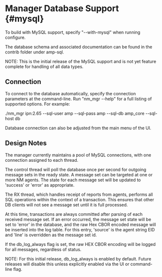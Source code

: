 <!--
Copyright (c) 2011-2025 The Johns Hopkins University Applied Physics
Laboratory LLC.

This file is part of the Delay-Tolerant Networking Management
Architecture (DTNMA) Tools package.

Licensed under the Apache License, Version 2.0 (the "License");
you may not use this file except in compliance with the License.
You may obtain a copy of the License at
    http://www.apache.org/licenses/LICENSE-2.0
Unless required by applicable law or agreed to in writing, software
distributed under the License is distributed on an "AS IS" BASIS,
WITHOUT WARRANTIES OR CONDITIONS OF ANY KIND, either express or implied.
See the License for the specific language governing permissions and
limitations under the License.
-->
Manager Database Support          {#mysql}
=================

To build with MySQL support, specify "--with-mysql" when running
configure.  

The database schema and associated documentation can be found in the
contrib folder under amp-sql.

NOTE: This is the initial release of the MySQL support and is not yet
feature complete for handling of all data types.

## Connection

To connect to the database automatically, specify the connection
parameters at the command-line.  Run "nm_mgr --help" for a full
listing of supported options.  For example:

  ./nm_mgr ipn:2.65 --sql-user amp --sql-pass amp --sql-db amp_core --sql-host db

Database connection can also be adjusted from the main menu of the UI.


## Design Notes

The manager currently maintains a pool of MySQL connections, with one
connection assigned to each thread.

The control thread will poll the database once per second for outgoing
message sets in the ready state.  A message set can be targeted at one or more NM
agents.  The state for each message set will be updated to 'success'
or 'error' as appropriate.

The RX thread, which handles receipt of reports from agents, performs
all SQL operations within the context of a transaction. This ensures
that other DB clients will not see a message set until it is full
processed.  

At this time, transactions are always committed after
parsing of each received message set.  If an error occurred, the message set
state will be set to 'error' in the database, and the raw Hex CBOR
encoded message will be inserted into the log table.  For this entry,
'source' is the agent string EID and 'line' is overridden as the
message set id.

If the db_log_always flag is set, the raw HEX CBOR encoding will be
logged for all messages, regardless of status.  

NOTE: For this initial release, db_log_always is enabled by
default.  Future releases will disable this unless explicitly enabled
via the UI or command-line flag.
